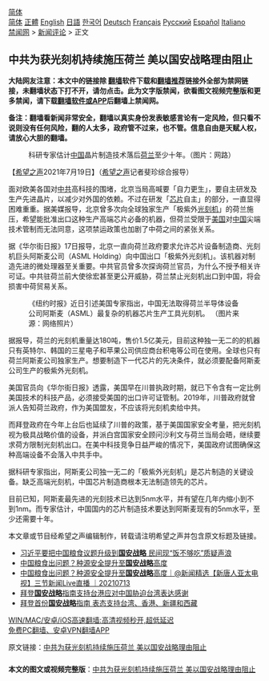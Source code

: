  <!-- 面包屑导航 --> <div class="breadcrumb"><!-- GTranslate: https://gtranslate.io/ -->  <div class="switcher notranslate">  <div class="selected">  <a href="#" onclick="return false;"> 简体</a>  </div>  <div class="option">  <a href="https://www.bannedbook.org" onclick="doGTranslate('zh-CN|zh-CN');jQuery('div.switcher div.selected a').html(jQuery(this).html());return false;" title="简体中文" class="nturl selected"> 简体</a>  <a href="https://www.bannedbook.org/zh-tw/" onclick="doGTranslate('zh-CN|zh-TW');jQuery('div.switcher div.selected a').html(jQuery(this).html());return false;" title="繁體中文" class="nturl"> 正體</a>  <a href="https://www.bannedbook.org/en/" onclick="doGTranslate('zh-CN|en');jQuery('div.switcher div.selected a').html(jQuery(this).html());return false;" title="English" class="nturl"> English</a>  <a href="https://www.bannedbook.org/ja/" onclick="doGTranslate('zh-CN|ja');jQuery('div.switcher div.selected a').html(jQuery(this).html());return false;" title="日本語" class="nturl"> 日語</a>  <a href="https://www.bannedbook.org/ko/" onclick="doGTranslate('zh-CN|ko');jQuery('div.switcher div.selected a').html(jQuery(this).html());return false;" title="한국어" class="nturl"> 한국어</a>  <a href="https://www.bannedbook.org/de/" onclick="doGTranslate('zh-CN|de');jQuery('div.switcher div.selected a').html(jQuery(this).html());return false;" title="Deutsch" class="nturl"> Deutsch</a>  <a href="https://www.bannedbook.org/fr/" onclick="doGTranslate('zh-CN|fr');jQuery('div.switcher div.selected a').html(jQuery(this).html());return false;" title="Français" class="nturl"> Français</a>  <a href="https://www.bannedbook.org/ru/" onclick="doGTranslate('zh-CN|ru');jQuery('div.switcher div.selected a').html(jQuery(this).html());return false;" title="Русский" class="nturl"> Русский</a>  <a href="https://www.bannedbook.org/es/" onclick="doGTranslate('zh-CN|es');jQuery('div.switcher div.selected a').html(jQuery(this).html());return false;" title="Español" class="nturl"> Español</a>  <a href="https://www.bannedbook.org/it/" onclick="doGTranslate('zh-CN|it');jQuery('div.switcher div.selected a').html(jQuery(this).html());return false;" title="Italiano" class="nturl"> Italiano</a>  </div>  </div>      <div class='breadcrumb-sub'><!-- Breadcrumb NavXT 6.3.0 --> <a href="https://www.bannedbook.org/" class="home">禁闻网</a> &gt; <a href="https://www.bannedbook.org/bnews/comments/" class="category">新闻评论</a> &gt; 正文</div></div><h2>中共为获光刻机持续施压荷兰 美以国安战略理由阻止</h2> <p class="notice"><b>大陆网友注意：本文中的链接除 <a href="https://github.com/bannedbook/fanqiang" >翻墙</a>软件下载和<a href="https://github.com/killgcd/justmysocks/blob/master/README.md">翻墙推荐</a>链接外全部为禁网链接，未翻墙状态下打不开，请勿点击。此为文字版禁闻，欲看图文视频完整版和更多禁闻，请下载<a href="https://github.com/bannedbook/fanqiang">翻墙软件或APP</a>后翻墙上禁闻网。</p><p>备注：翻墙看新闻非常安全，翻墙以真实身份发表敏感言论有一定风险，但只看不说则没有任何风险，翻的人太多，政府管不过来，也不管。信息自由是天赋人权，请放心大胆的翻墙。</b></p>  <div class="entry"> <figure> <p><figcaption>科研专家估计<a href="https://www.bannedbook.org/bnews/tag/%E4%B8%AD%E5%9B%BD/" class="st_tag internal_tag" rel="tag" title="标签 中国 下的日志">中国</a>晶片制造技术落后<a href="https://www.bannedbook.org/bnews/tag/%e8%8d%b7%e5%85%b0/" class="st_tag internal_tag" rel="tag" title="标签 荷兰 下的日志">荷兰</a>至少十年。（图片：网路）</figcaption></figure> <p>【<span class='wp_keywordlink_affiliate'><a href="https://www.soundofhope.org" title="希望之声" target="_blank">希望之声</a></span>2021年7月19日】（<a href="https://www.bannedbook.org/bnews/tag/%e5%b8%8c%e6%9c%9b%e4%b9%8b%e5%a3%b0/" class="st_tag internal_tag" rel="tag" title="标签 希望之声 下的日志">希望之声</a>记者斐珍综合报导）</p> <p>面对欧美各国对<a href="https://www.bannedbook.org/bnews/tag/%e4%b8%ad%e5%85%b1/" class="st_tag internal_tag" rel="tag" title="标签 中共 下的日志">中共</a>高科技的围堵，北京当局高喊要「自力更生」，要自主研发及生产先进晶片，以减少对外国的依赖。不过在研发「<a href="https://www.bannedbook.org/bnews/tag/%E8%8A%AF%E7%89%87/" class="st_tag internal_tag" rel="tag" title="标签 芯片 下的日志">芯片</a>自主」的部分，一直显得困难重重。据美媒报导，北京曾多次向全球独家生产「极紫外<a href="https://www.bannedbook.org/bnews/tag/%E5%85%89%E5%88%BB%E6%9C%BA/" class="st_tag internal_tag" rel="tag" title="标签 光刻机 下的日志">光刻机</a>」的荷兰施压，希望能批准出口这种生产高端芯片必备的机器，但荷兰受限于<a href="https://www.bannedbook.org/bnews/tag/%e7%be%8e%e5%9b%bd/" class="st_tag internal_tag" rel="tag" title="标签 美国 下的日志">美国</a>对<span class='wp_keywordlink_affiliate'><a href="https://www.bannedbook.org/" title="中国" target="_blank">中国</a></span>尖端技术管制而无法同意，这项禁运政策也加剧了中荷之间的紧张关系。</p>  <p>据《华尔街日报》17日报导，北京一直向荷兰政府要求允许芯片设备制造商、光刻机巨头阿斯麦公司（ASML Holding）向中国出口「极紫外光刻机」。该机器对制造先进的微处理器至关重要。中共官员曾多次探询荷兰官员，为什么不授予相关许可证。中共驻荷兰前大使徐宏甚至更公开威胁，荷兰禁止光刻机出口到中国，将会损害中荷贸易关系。</p> <figure><figcaption>《纽约时报》近日引述美国专家指出，中国无法取得荷兰半导体设备公司阿斯麦（ASML）最复杂的机器芯片生产工具光刻机。 （图片来源：网络照片）</figcaption></figure> <p>据报导，荷兰的光刻机重量达180吨，售价1.5亿美元，目前这种独一无二的的机器只有英特尔、韩国的三星电子和苹果公司供应商台积电等公司在使用。全球也只有荷兰阿斯麦公司独家生产。想要制造下一代芯片的先决条件，就必须要配备阿斯麦公司生产的极紫外光刻机。</p>  <p>美国官员向《华尔街日报》透露，美国早在川普执政时期，就已下令含有一定比例美国技术的科技产品，必须接受美国的出口许可证管制。2019年，川普政府就曾派人告知荷兰政府，作为美国盟友，不应该将光刻机卖给中共。</p> <p>而拜登政府在今年上台后也延续了川普的政策，基于美国国家安全考量，把光刻机视为极具战略价值的设备，并派白宫国家安全顾问沙利文与荷兰当局会晤，继续要求荷方限制光刻机出口。在美中科技竞争日益严峻的情况下，美国政府试图确保这种高端设备不会落入中共手中。</p>  <p>据科研专家指出，阿斯麦公司独一无二的「极紫外光刻机」是芯片制造的关键设备。缺乏高端光刻机，中国芯片制造商根本无法制造领先的芯片。</p> <p>目前已知，阿斯麦最先进的光刻技术已达到5nm水平，并有望在几年内缩小到不到1nm。而专家估计，中国国内的芯片制造技术要达到阿斯麦现有的5nm水平，至少还需要十年。</p>  <p>本文章或节目经希望之声编辑制作，转载请注明希望之声并包含原文标题及链接。 </p> <ul class='op-related-articles' title='相关阅读'> <li><a href='https://www.bannedbook.org/bnews/cbnews/20210714/1586501.html' target='_blank'>习近平要把中国粮食议题升级到<b>国安战略</b> 民间现“饭不够吃”质疑声浪</a></li> <li><a href='https://www.bannedbook.org/bnews/taiwannews/20210713/1585966.html' target='_blank'>中国粮食出问题？种源安全提升至<b>国安战略</b>高度</a></li> <li><a href='https://www.bannedbook.org/bnews/bannedvideo/20210713/1585961.html' target='_blank'>中国粮食出问题？种源安全提升至<b>国安战略</b>高度｜@新闻精选【新唐人亚太电视】三节新闻Live直播 ｜20210713</a></li> <li><a href='https://www.bannedbook.org/bnews/taiwannews/20210312/1503436.html' target='_blank'>拜登<b>国安战略</b>指南支持台港应对中国胁迫台湾表达感谢</a></li> <li><a href='https://www.bannedbook.org/bnews/headline/20210304/1498430.html' target='_blank'>拜登首份<b>国安战略</b>指南 表态支持台湾、香港、新疆和西藏</a></li> </ul> <p class="texttj"> <a href="https://github.com/bannedbook/fanqiang/wiki/V2ray%E6%9C%BA%E5%9C%BA" target="_blank">WIN/MAC/安卓/iOS高速翻墙:高清视频秒开,超低延迟</a><br/> <a href="https://github.com/bannedbook/fanqiang/wiki/%E7%A6%81%E9%97%BB%E7%BD%91%E5%AE%89%E5%8D%93%E7%BF%BB%E5%A2%99%E6%96%B0%E9%97%BBAPP" target="_blank">免费PC翻墙、安卓VPN翻墙APP</a></p><p>原文链接：<a class="src_link"  href="https://www.soundofhope.org/post/526961" target="_blank">中共为获光刻机持续施压荷兰 美以国安战略理由阻止</a></p><a name='sharetosocial'></a>  <div style="margin-bottom:5px;padding-bottom:5px;clear:both"> <div id="archive-pix-1" class="banner-ads"> <!-- AuctionX Display platform tag START --> <div id="26318x728x90x621x_ADSLOT2" clicktrack="%%CLICK_URL_ESC%%"></div> <!-- AuctionX Display platform tag END --> </div> <div id="archive-pix-2" class="banner-ads"> <!-- AuctionX Display platform tag START --> <div id="26315x300x250x621x_ADSLOT2" clicktrack="%%CLICK_URL_ESC%%"></div> <!-- AuctionX Display platform tag END --> </div> </div>  <div id="archive-pix-1" class="banner-ads"> <!-- AuctionX Display platform tag START --> <div id="26318x728x90x621x_ADSLOT3" clicktrack="%%CLICK_URL_ESC%%"></div> <!-- AuctionX Display platform tag END --> </div> <div><b>本文的图文或视频完整版</b>：<a href='https://www.bannedbook.org/bnews/comments/20210719/1590051.html'>中共为获光刻机持续施压荷兰 美以国安战略理由阻止</a></div>  </div><!--END ENTRY--> 